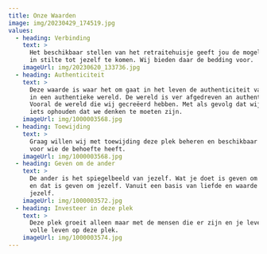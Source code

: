```yaml
---
title: Onze Waarden
image: img/20230429_174519.jpg
values:
  - heading: Verbinding
    text: >
      Het beschikbaar stellen van het retraitehuisje geeft jou de mogelijkheid
      in stilte tot jezelf te komen. Wij bieden daar de bedding voor.
    imageUrl: img/20230620_133736.jpg
  - heading: Authenticiteit
    text: >
      Deze waarde is waar het om gaat in het leven de authenticiteit van jezelf
      in een authentieke wereld. De wereld is ver afgedreven an authenticiteit.
      Vooral de wereld die wij gecreëerd hebben. Met als gevolg dat wij zelf ook
      iets ophouden dat we denken te moeten zijn.
    imageUrl: img/1000003568.jpg
  - heading: Toewijding
    text: >
      Graag willen wij met toewijding deze plek beheren en beschikbaar stellen
      voor wie de behoefte heeft.
    imageUrl: img/1000003568.jpg
  - heading: Geven om de ander
    text: >
      De ander is het spiegelbeeld van jezelf. Wat je doet is geven om de ander
      en dat is geven om jezelf. Vanuit een basis van liefde en waarde voor
      jezelf.
    imageUrl: img/1000003572.jpg
  - heading: Investeer in deze plek
    text: >
      Deze plek groeit alleen maar met de mensen die er zijn en je leven ten
      volle leven op deze plek.
    imageUrl: img/1000003574.jpg
---
```


